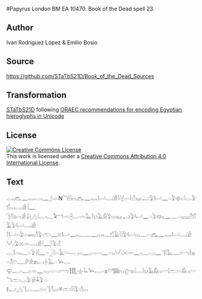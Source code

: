 ﻿#Papyrus London BM EA 10470. Book of the Dead spell 23.

## Author 

Ivan Rodríguez López & Emilio Bosio

## Source 

https://github.com/STaTbS21D/Book_of_the_Dead_Sources

## Transformation 

[STaTbS21D](https://statbs21d.github.io/) following [ORAEC recommendations for encoding Egyptian hieroglyphs in Unicode](https://github.com/oraec/recommendations-encoding-hieroglyphs)

## License 

<a rel="license" href="http://creativecommons.org/licenses/by/4.0/"><img alt="Creative Commons License" style="border-width:0" src="https://i.creativecommons.org/l/by/4.0/88x31.png" /></a><br />This work is licensed under a <a rel="license" href="http://creativecommons.org/licenses/by/4.0/">Creative Commons Attribution 4.0 International License</a>.

## Text 

<hiero><rubrum>𓂋𓏤𓃹𓈖𓉿𓂋𓏤𓈖</rubrum>𓊨𓁹N<rubrum>𓆓𓌃𓇋𓏥𓃹𓈖𓉿𓂡𓂋𓏤𓀀𓇋𓋔</rubrum>𓊪𓏏𓎛𓀭𓊠𓂝𓅱𓂡𓈖𓏏𓅱𓊗𓏭𓇋𓂋𓅱𓀸𓏥𓂋𓏤𓀀𓇋𓈖<br>
𓊹𓀭𓊖𓏏𓏤𓀀𓇍𓇋𓂻𓇋𓂋𓆑𓅝𓎔𓏛𓐢𓂋𓏛𓅓𓎛𓂓𓄿𓀁𓅱𓏥𓊠𓂝𓅱𓂡𓈖𓏏𓅱𓊗𓏭𓈖𓊃𓏏𓈙𓀭𓀸𓄿𓅱𓂡𓂋𓏤𓀀<br>
𓍙𓂡𓏏𓅱𓏏𓍃𓀭𓅱𓂧𓈖𓏴𓂡𓈖𓆑𓊃𓈖𓏥𓆑𓀸𓄿𓇋𓇋𓅱𓂡𓏥𓊃𓏏<rubrum>𓃹𓈖𓉿𓂡𓂋𓏤𓀀𓄋𓊪𓅱𓏴𓏛𓂋𓏤𓀀𓇋𓈖</rubrum>𓆄𓅱𓀭<br>
𓐛𓍏𓏏𓏤𓆑𓏏𓅱𓇋𓇋𓈖𓏏𓃀𓇋𓏏𓄿𓎺𓄑𓊌𓏥𓈖𓊪𓏏𓇯𓈖𓏏𓏭𓄋𓊪𓏴𓏛𓈖𓆑𓂋𓏤𓈖𓊹𓇋𓅓𓊃𓏌𓎡𓏤𓌂𓐍𓏏𓁴𓈞𓊃𓀔𓀀𓁷𓏤𓐞𓏤𓏶𓅓𓏏𓅨𓂋<br>
𓊡𓉻𓏏𓂝𓏛𓈖𓏏𓊪𓏏𓇯𓏌𓎡𓏤𓃃𓇼𓆗𓅨𓂋𓏏𓁷𓄣𓅢𓏥𓉺𓏌𓊖<rubrum>𓇋𓂋𓎛𓂓𓄿𓀁𓏥𓎟𓌃𓂧𓏏𓀁𓏥𓎟𓆓𓂧𓂋𓅱𓀀𓇓𓅱𓏏</rubrum><br>
<rubrum>𓊢𓂝𓂻</rubrum>𓊹𓂋𓊃𓇷𓏏𓊹𓀭𓏥𓋬𓂧𓇋𓇋𓅱𓀭𓏥<br></hiero>
